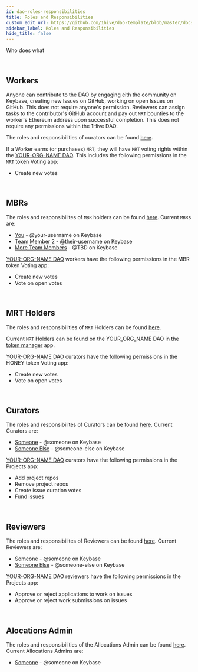 ```yaml
---
id: dao-roles-responsibilities
title: Roles and Responsibilities
custom_edit_url: https://github.com/1hive/dao-template/blob/master/docs/roles-responsibilities.md
sidebar_label: Roles and Responsibilities
hide_title: false
---
```

<!-- This file is generated by /website/scripts/sync-util.js - changes will be overwritten! -->

Who does what

<br>

## Workers

Anyone can contribute to the DAO by engaging eith the community on Keybase, creating new Issues on GitHub, working on open Issues on GitHub. This does not require anyone's permission. Reviewers can assign tasks to the contributor's GitHub account and pay out `MRT` bounties to the worker's Ethereum address upon successful completion. This does not require any permissions within the 1Hive DAO.

The roles and responsibilities of curators can be found [here](https://1hive.org/docs/contribute/projects-tasks.html#expectations-of-workers).

If a Worker earns (or purchases) `MRT`, they will have `MRT` voting rights within the [YOUR-ORG-NAME DAO](YOUR_DAO_ADDRESS). This includes the following permissions in the `MRT` token Voting app:
- Create new votes

<br>

## MBRs 

The roles and responsibilites of `MBR` holders can be found [here](https://1hive.org/docs/contribute/membership.html#membership-guidelines). Current `MBR`s are:
- [You](https://github.com/YOU) - @your-username on Keybase
- [Team Member 2](https://github.com/THEM) - @their-username on Keybase
- [More Team Members](https://github.com/TBD) - @TBD on Keybase

[YOUR-ORG-NAME DAO](YOUR_DAO_ADDRESS) workers have the following permissions in the MBR token Voting app:
- Create new votes
- Vote on open votes

<br>

## MRT Holders

The roles and responsibilities of `MRT` Holders can be found [here](https://1hive.org/docs/contribute/membership.html#why-honey).

Current `MRT` Holders can be found on the YOUR_ORG_NAME DAO in the [token manager](YOUR_DAO_ADDRESS/TOKEN_MANAGER_ADDRESS) app.

[YOUR-ORG-NAME DAO](YOUR_DAO_ADDRESS) curators have the following permissions in the HONEY token Voting app:
- Create new votes
- Vote on open votes

<br>

## Curators

The roles and responsibilites of Curators can be found [here](https://1hive.org/docs/contribute/projects-tasks.html#expectations-of-curators). Current Curators are:
- [Someone](https://github.com/SOMEONE) - @someone on Keybase
- [Someone Else](https://github.com/SOMEONE-ELSE) - @someone-else on Keybase

[YOUR-ORG-NAME DAO](YOUR_DAO_ADDRESS) curators have the following permissions in the Projects app:
- Add project repos
- Remove project repos
- Create issue curation votes
- Fund issues

<br>

## Reviewers

The roles and responsibilites of Reviewers can be found [here](https://1hive.org/docs/contribute/projects-tasks.html#expectations-of-curators). Current Reviewers are:
- [Someone](https://github.com/SOMEONE) - @someone on Keybase
- [Someone Else](https://github.com/SOMEONE-ELSE) - @someone-else on Keybase

[YOUR-ORG-NAME DAO](YOUR_DAO_ADDRESS) reviewers have the following permissions in the Projects app:
- Approve or reject applications to work on issues
- Approve or reject work submissions on issues

<br>

## Alocations Admin

The roles and responsibilities of the Allocations Admin can be found [here](https://1hive.org/docs/contribute/allocations-payroll.html). Current Allocations Admins are:
- [Someone](https://github.com/SOMEONE) - @someone on Keybase

<br>
